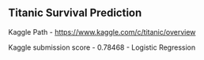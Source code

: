## Titanic Survival Prediction

Kaggle Path - https://www.kaggle.com/c/titanic/overview

Kaggle submission score - 0.78468 - Logistic Regression